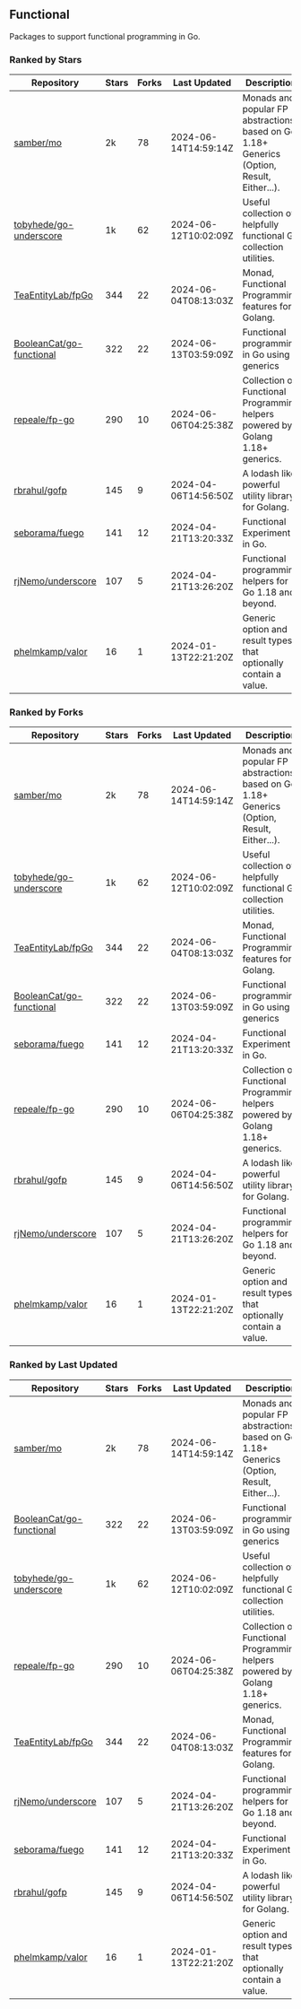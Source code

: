 ## Functional

Packages to support functional programming in Go.

### Ranked by Stars

| Repository | Stars | Forks | Last Updated | Description | 
|------------|-------|-------|--------------|-------------|
| [samber/mo](https://github.com/samber/mo) | 2k | 78 | 2024-06-14T14:59:14Z |  Monads and popular FP abstractions, based on Go 1.18+ Generics (Option, Result, Either...). |
| [tobyhede/go-underscore](https://github.com/tobyhede/go-underscore) | 1k | 62 | 2024-06-12T10:02:09Z |  Useful collection of helpfully functional Go collection utilities. |
| [TeaEntityLab/fpGo](https://github.com/TeaEntityLab/fpGo) | 344 | 22 | 2024-06-04T08:13:03Z |  Monad, Functional Programming features for Golang. |
| [BooleanCat/go-functional](https://github.com/BooleanCat/go-functional) | 322 | 22 | 2024-06-13T03:59:09Z |  Functional programming in Go using generics |
| [repeale/fp-go](https://github.com/repeale/fp-go) | 290 | 10 | 2024-06-06T04:25:38Z |  Collection of Functional Programming helpers powered by Golang 1.18+ generics. |
| [rbrahul/gofp](https://github.com/rbrahul/gofp) | 145 | 9 | 2024-04-06T14:56:50Z |  A lodash like powerful utility library for Golang. |
| [seborama/fuego](https://github.com/seborama/fuego) | 141 | 12 | 2024-04-21T13:20:33Z |  Functional Experiment in Go. |
| [rjNemo/underscore](https://github.com/rjNemo/underscore) | 107 | 5 | 2024-04-21T13:26:20Z |  Functional programming helpers for Go 1.18 and beyond. |
| [phelmkamp/valor](https://github.com/phelmkamp/valor) | 16 | 1 | 2024-01-13T22:21:20Z |  Generic option and result types that optionally contain a value. |

### Ranked by Forks

| Repository | Stars | Forks | Last Updated | Description | 
|------------|-------|-------|--------------|-------------|
| [samber/mo](https://github.com/samber/mo) | 2k | 78 | 2024-06-14T14:59:14Z |  Monads and popular FP abstractions, based on Go 1.18+ Generics (Option, Result, Either...). |
| [tobyhede/go-underscore](https://github.com/tobyhede/go-underscore) | 1k | 62 | 2024-06-12T10:02:09Z |  Useful collection of helpfully functional Go collection utilities. |
| [TeaEntityLab/fpGo](https://github.com/TeaEntityLab/fpGo) | 344 | 22 | 2024-06-04T08:13:03Z |  Monad, Functional Programming features for Golang. |
| [BooleanCat/go-functional](https://github.com/BooleanCat/go-functional) | 322 | 22 | 2024-06-13T03:59:09Z |  Functional programming in Go using generics |
| [seborama/fuego](https://github.com/seborama/fuego) | 141 | 12 | 2024-04-21T13:20:33Z |  Functional Experiment in Go. |
| [repeale/fp-go](https://github.com/repeale/fp-go) | 290 | 10 | 2024-06-06T04:25:38Z |  Collection of Functional Programming helpers powered by Golang 1.18+ generics. |
| [rbrahul/gofp](https://github.com/rbrahul/gofp) | 145 | 9 | 2024-04-06T14:56:50Z |  A lodash like powerful utility library for Golang. |
| [rjNemo/underscore](https://github.com/rjNemo/underscore) | 107 | 5 | 2024-04-21T13:26:20Z |  Functional programming helpers for Go 1.18 and beyond. |
| [phelmkamp/valor](https://github.com/phelmkamp/valor) | 16 | 1 | 2024-01-13T22:21:20Z |  Generic option and result types that optionally contain a value. |

### Ranked by Last Updated

| Repository | Stars | Forks | Last Updated | Description | 
|------------|-------|-------|--------------|-------------|
| [samber/mo](https://github.com/samber/mo) | 2k | 78 | 2024-06-14T14:59:14Z |  Monads and popular FP abstractions, based on Go 1.18+ Generics (Option, Result, Either...). |
| [BooleanCat/go-functional](https://github.com/BooleanCat/go-functional) | 322 | 22 | 2024-06-13T03:59:09Z |  Functional programming in Go using generics |
| [tobyhede/go-underscore](https://github.com/tobyhede/go-underscore) | 1k | 62 | 2024-06-12T10:02:09Z |  Useful collection of helpfully functional Go collection utilities. |
| [repeale/fp-go](https://github.com/repeale/fp-go) | 290 | 10 | 2024-06-06T04:25:38Z |  Collection of Functional Programming helpers powered by Golang 1.18+ generics. |
| [TeaEntityLab/fpGo](https://github.com/TeaEntityLab/fpGo) | 344 | 22 | 2024-06-04T08:13:03Z |  Monad, Functional Programming features for Golang. |
| [rjNemo/underscore](https://github.com/rjNemo/underscore) | 107 | 5 | 2024-04-21T13:26:20Z |  Functional programming helpers for Go 1.18 and beyond. |
| [seborama/fuego](https://github.com/seborama/fuego) | 141 | 12 | 2024-04-21T13:20:33Z |  Functional Experiment in Go. |
| [rbrahul/gofp](https://github.com/rbrahul/gofp) | 145 | 9 | 2024-04-06T14:56:50Z |  A lodash like powerful utility library for Golang. |
| [phelmkamp/valor](https://github.com/phelmkamp/valor) | 16 | 1 | 2024-01-13T22:21:20Z |  Generic option and result types that optionally contain a value. |


